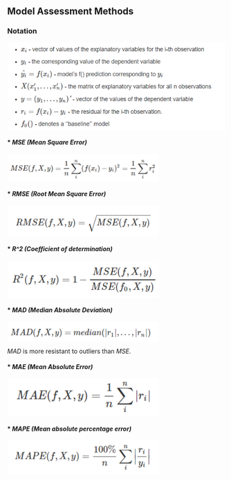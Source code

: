 ##  Model Assessment Methods

### Notation  

<img src="Figures/0.png" align="center" width="600"/>

#### * *MSE (Mean Square Error)*

<img src="Figures/1.png" align="center" width="350"/>

#### * *RMSE (Root Mean Square Error)*

<img src="Figures/2.png" align="center" width="350"/>

#### * *R^2 (Coefficient of determination)*

<img src="Figures/3.png" align="center" width="350"/>

#### * *MAD (Median Absolute Deviation)*

<img src="Figures/4.png" align="center" width="350"/>

*MAD* is more resistant to outliers than *MSE*.

#### * *MAE (Mean Absolute Error)*

<img src="Figures/5.png" align="center" width="350"/>

#### * *MAPE (Mean absolute percentage error)*

<img src="Figures/6.png" align="center" width="350"/>




